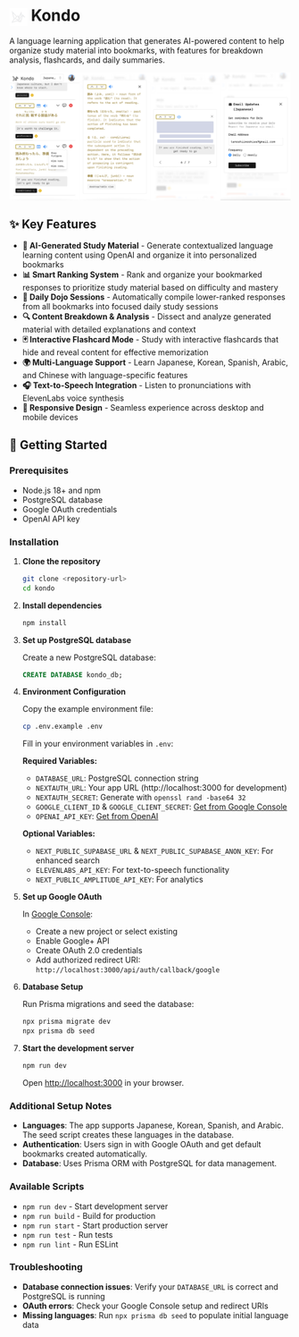 # <img src="public/icon.png" alt="Kondo Icon" width="32" height="32" style="display: inline; vertical-align: middle;"> Kondo

A language learning application that generates AI-powered content to help organize study material into bookmarks, with features for breakdown analysis, flashcards, and daily summaries.

<div style="display: flex; flex-direction: column; justify-content: center; align-items: center; gap: 10px;">
  <img src="public/assets/preview/08112025/kondo_preview_08112025.png">
</div>

## ✨ Key Features

- **🎯 AI-Generated Study Material** - Generate contextualized language learning content using OpenAI and organize it into personalized bookmarks
- **📊 Smart Ranking System** - Rank and organize your bookmarked responses to prioritize study material based on difficulty and mastery
- **🥋 Daily Dojo Sessions** - Automatically compile lower-ranked responses from all bookmarks into focused daily study sessions
- **🔍 Content Breakdown & Analysis** - Dissect and analyze generated material with detailed explanations and context
- **🃏 Interactive Flashcard Mode** - Study with interactive flashcards that hide and reveal content for effective memorization
- **🌍 Multi-Language Support** - Learn Japanese, Korean, Spanish, Arabic, and Chinese with language-specific features
- **🎧 Text-to-Speech Integration** - Listen to pronunciations with ElevenLabs voice synthesis
- **📱 Responsive Design** - Seamless experience across desktop and mobile devices

## 🚀 Getting Started

### Prerequisites

- Node.js 18+ and npm
- PostgreSQL database
- Google OAuth credentials
- OpenAI API key

### Installation

1. **Clone the repository**
   ```bash
   git clone <repository-url>
   cd kondo
   ```

2. **Install dependencies**
   ```bash
   npm install
   ```

3. **Set up PostgreSQL database**
   
   Create a new PostgreSQL database:
   ```sql
   CREATE DATABASE kondo_db;
   ```

4. **Environment Configuration**
   
   Copy the example environment file:
   ```bash
   cp .env.example .env
   ```
   
   Fill in your environment variables in `.env`:
   
   **Required Variables:**
   - `DATABASE_URL`: PostgreSQL connection string
   - `NEXTAUTH_URL`: Your app URL (http://localhost:3000 for development)
   - `NEXTAUTH_SECRET`: Generate with `openssl rand -base64 32`
   - `GOOGLE_CLIENT_ID` & `GOOGLE_CLIENT_SECRET`: [Get from Google Console](https://console.developers.google.com/)
   - `OPENAI_API_KEY`: [Get from OpenAI](https://platform.openai.com/api-keys)

   **Optional Variables:**
   - `NEXT_PUBLIC_SUPABASE_URL` & `NEXT_PUBLIC_SUPABASE_ANON_KEY`: For enhanced search
   - `ELEVENLABS_API_KEY`: For text-to-speech functionality
   - `NEXT_PUBLIC_AMPLITUDE_API_KEY`: For analytics

5. **Set up Google OAuth**
   
   In [Google Console](https://console.developers.google.com/):
   - Create a new project or select existing
   - Enable Google+ API
   - Create OAuth 2.0 credentials
   - Add authorized redirect URI: `http://localhost:3000/api/auth/callback/google`

6. **Database Setup**
   
   Run Prisma migrations and seed the database:
   ```bash
   npx prisma migrate dev
   npx prisma db seed
   ```

7. **Start the development server**
   ```bash
   npm run dev
   ```

   Open [http://localhost:3000](http://localhost:3000) in your browser.

### Additional Setup Notes

- **Languages**: The app supports Japanese, Korean, Spanish, and Arabic. The seed script creates these languages in the database.
- **Authentication**: Users sign in with Google OAuth and get default bookmarks created automatically.
- **Database**: Uses Prisma ORM with PostgreSQL for data management.

### Available Scripts

- `npm run dev` - Start development server
- `npm run build` - Build for production
- `npm run start` - Start production server
- `npm run test` - Run tests
- `npm run lint` - Run ESLint

### Troubleshooting

- **Database connection issues**: Verify your `DATABASE_URL` is correct and PostgreSQL is running
- **OAuth errors**: Check your Google Console setup and redirect URIs
- **Missing languages**: Run `npx prisma db seed` to populate initial language data

